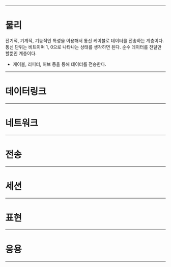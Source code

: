 
---
# 물리

전기적, 기계적, 기능적인 특성을 이용해서 통신 케이블로 데이터를 전송하는 계층이다.
통신 단위는 비트이며 1, 0으로 나타나는 상태를 생각하면 된다.
순수 데이터를 전달만 할뿐인 계층이다.

- 케이블, 리피터, 허브 등을 통해 데이터를 전송한다.

---
# 데이터링크

---
# 네트워크

---
# 전송

---
# 세션

---

# 표현

---

# 응용

---




